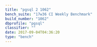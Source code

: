 ```yaml
---
title: "pgsql 2 1062"
bench_suite: "17w36 CI Weekly Benchmark"
build_number: "1062"
dbprofile: "pgsql"
classifier: ""
date: 2017-09-04T04:36:20
type: "bench"
---
```

